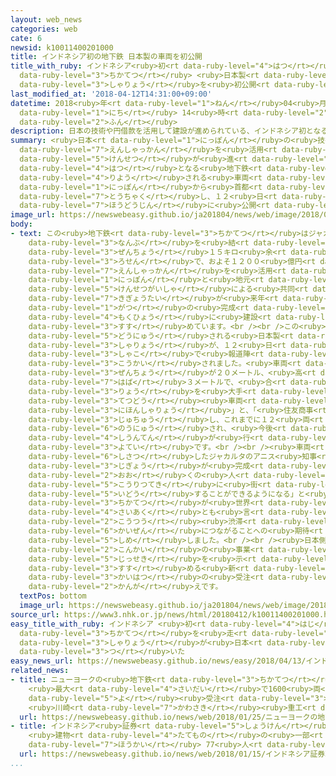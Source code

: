 ```yaml
---
layout: web_news
categories: web
cate: 6
newsid: k10011400201000
title: インドネシア初の地下鉄 日本製の車両を初公開
title_with_ruby: インドネシア<ruby>初<rt data-ruby-level="4">はつ</rt></ruby>の<ruby>地下鉄<rt
  data-ruby-level="3">ちかてつ</rt></ruby> <ruby>日本製<rt data-ruby-level="5">にほんせい</rt></ruby>の<ruby>車両<rt
  data-ruby-level="3">しゃりょう</rt></ruby>を<ruby>初公開<rt data-ruby-level="4">はつこうかい</rt></ruby>
last_modified_at: '2018-04-12T14:31:00+09:00'
datetime: 2018<ruby>年<rt data-ruby-level="1">ねん</rt></ruby>04<ruby>月<rt data-ruby-level="1">がつ</rt></ruby>12<ruby>日<rt
  data-ruby-level="1">にち</rt></ruby> 14<ruby>時<rt data-ruby-level="2">じ</rt></ruby>31<ruby>分<rt
  data-ruby-level="2">ふん</rt></ruby>
description: 日本の技術や円借款を活用して建設が進められている、インドネシア初となる地下鉄で利用される車両がこのほど日本から首都ジャカルタに到着し、１２日報道陣に公開されました。
summary: <ruby>日本<rt data-ruby-level="1">にっぽん</rt></ruby>の<ruby>技術<rt data-ruby-level="5">ぎじゅつ</rt></ruby>や<ruby>円借款<rt
  data-ruby-level="7">えんしゃっかん</rt></ruby>を<ruby>活用<rt data-ruby-level="2">かつよう</rt></ruby>して<ruby>建設<rt
  data-ruby-level="5">けんせつ</rt></ruby>が<ruby>進<rt data-ruby-level="3">すす</rt></ruby>められている、インドネシア<ruby>初<rt
  data-ruby-level="4">はつ</rt></ruby>となる<ruby>地下鉄<rt data-ruby-level="3">ちかてつ</rt></ruby>で<ruby>利用<rt
  data-ruby-level="4">りよう</rt></ruby>される<ruby>車両<rt data-ruby-level="3">しゃりょう</rt></ruby>がこのほど<ruby>日本<rt
  data-ruby-level="1">にっぽん</rt></ruby>から<ruby>首都<rt data-ruby-level="3">しゅと</rt></ruby>ジャカルタに<ruby>到着<rt
  data-ruby-level="7">とうちゃく</rt></ruby>し、１２<ruby>日<rt data-ruby-level="1">にち</rt></ruby><ruby>報道陣<rt
  data-ruby-level="7">ほうどうじん</rt></ruby>に<ruby>公開<rt data-ruby-level="3">こうかい</rt></ruby>されました。
image_url: https://newswebeasy.github.io/ja201804/news/web/image/2018/04/12/K10011400201_1804121426_1804121429_01_02.jpg
body:
- text: この<ruby>地下鉄<rt data-ruby-level="3">ちかてつ</rt></ruby>はジャカルタ<ruby>中心部<rt data-ruby-level="3">ちゅうしんぶ</rt></ruby>と<ruby>南部<rt
    data-ruby-level="3">なんぶ</rt></ruby>を<ruby>結<rt data-ruby-level="4">むす</rt></ruby>ぶ<ruby>全長<rt
    data-ruby-level="3">ぜんちょう</rt></ruby>１５キロ<ruby>余<rt data-ruby-level="5">あま</rt></ruby>りの<ruby>路線<rt
    data-ruby-level="3">ろせん</rt></ruby>で、およそ１２００<ruby>億円<rt data-ruby-level="4">おくえん</rt></ruby>の<ruby>円借款<rt
    data-ruby-level="7">えんしゃっかん</rt></ruby>を<ruby>活用<rt data-ruby-level="2">かつよう</rt></ruby>して、<ruby>日本<rt
    data-ruby-level="1">にっぽん</rt></ruby>と<ruby>地元<rt data-ruby-level="2">じもと</rt></ruby>の<ruby>建設会社<rt
    data-ruby-level="5">けんせつがいしゃ</rt></ruby>による<ruby>共同<rt data-ruby-level="4">きょうどう</rt></ruby><ruby>企業体<rt
    data-ruby-level="7">きぎょうたい</rt></ruby>が<ruby>来年<rt data-ruby-level="2">らいねん</rt></ruby>３<ruby>月<rt
    data-ruby-level="1">がつ</rt></ruby>の<ruby>完成<rt data-ruby-level="4">かんせい</rt></ruby>を<ruby>目標<rt
    data-ruby-level="4">もくひょう</rt></ruby>に<ruby>建設<rt data-ruby-level="5">けんせつ</rt></ruby>を<ruby>進<rt
    data-ruby-level="3">すす</rt></ruby>めています。<br /><br />この<ruby>路線<rt data-ruby-level="3">ろせん</rt></ruby>で<ruby>導入<rt
    data-ruby-level="5">どうにゅう</rt></ruby>される<ruby>日本製<rt data-ruby-level="5">にほんせい</rt></ruby>の<ruby>車両<rt
    data-ruby-level="3">しゃりょう</rt></ruby>が、１２<ruby>日<rt data-ruby-level="1">にち</rt></ruby>ジャカルタにある<ruby>車庫<rt
    data-ruby-level="3">しゃこ</rt></ruby>で<ruby>報道陣<rt data-ruby-level="7">ほうどうじん</rt></ruby>に<ruby>公開<rt
    data-ruby-level="3">こうかい</rt></ruby>されました。<ruby>車両<rt data-ruby-level="3">しゃりょう</rt></ruby>は<ruby>全長<rt
    data-ruby-level="3">ぜんちょう</rt></ruby>が２０メートル、<ruby>高<rt data-ruby-level="2">たか</rt></ruby>さ４メートル、<ruby>幅<rt
    data-ruby-level="7">はば</rt></ruby>３メートルで、<ruby>合<rt data-ruby-level="2">あ</rt></ruby>わせて９６<ruby>両<rt
    data-ruby-level="3">りょう</rt></ruby>を<ruby>大手<rt data-ruby-level="1">おおて</rt></ruby><ruby>鉄道<rt
    data-ruby-level="3">てつどう</rt></ruby><ruby>車両<rt data-ruby-level="3">しゃりょう</rt></ruby>メーカーの「<ruby>日本車両<rt
    data-ruby-level="3">にほんしゃりょう</rt></ruby>」と、「<ruby>住友商事<rt data-ruby-level="3">すみともしょうじ</rt></ruby>」が<ruby>受注<rt
    data-ruby-level="3">じゅちゅう</rt></ruby>し、これまでに１２<ruby>両<rt data-ruby-level="3">りょう</rt></ruby>が<ruby>納入<rt
    data-ruby-level="6">のうにゅう</rt></ruby>され、<ruby>今後<rt data-ruby-level="2">こんご</rt></ruby><ruby>試運転<rt
    data-ruby-level="4">しうんてん</rt></ruby>が<ruby>行<rt data-ruby-level="2">おこな</rt></ruby>われる<ruby>予定<rt
    data-ruby-level="3">よてい</rt></ruby>です。<br /><br /><ruby>車両<rt data-ruby-level="3">しゃりょう</rt></ruby>を<ruby>視察<rt
    data-ruby-level="6">しさつ</rt></ruby>したジャカルタのアニス<ruby>知事<rt data-ruby-level="3">ちじ</rt></ruby>は「この<ruby>事業<rt
    data-ruby-level="3">じぎょう</rt></ruby>が<ruby>完成<rt data-ruby-level="4">かんせい</rt></ruby>すれば、ジャカルタの<ruby>多<rt
    data-ruby-level="2">おお</rt></ruby>くの<ruby>人<rt data-ruby-level="1">ひと</rt></ruby>たちが<ruby>効率的<rt
    data-ruby-level="5">こうりつてき</rt></ruby>に<ruby>街<rt data-ruby-level="4">まち</rt></ruby>を<ruby>移動<rt
    data-ruby-level="5">いどう</rt></ruby>することができるようになる」と<ruby>述<rt data-ruby-level="5">の</rt></ruby>べて、この<ruby>地下鉄<rt
    data-ruby-level="3">ちかてつ</rt></ruby>が<ruby>世界<rt data-ruby-level="3">せかい</rt></ruby><ruby>最悪<rt
    data-ruby-level="4">さいあく</rt></ruby>とも<ruby>言<rt data-ruby-level="2">い</rt></ruby>われるジャカルタの<ruby>交通<rt
    data-ruby-level="2">こうつう</rt></ruby><ruby>渋滞<rt data-ruby-level="7">じゅうたい</rt></ruby>の<ruby>改善<rt
    data-ruby-level="6">かいぜん</rt></ruby>につながることへの<ruby>期待<rt data-ruby-level="3">きたい</rt></ruby>を<ruby>示<rt
    data-ruby-level="5">しめ</rt></ruby>しました。<br /><br /><ruby>日本側<rt data-ruby-level="4">にほんがわ</rt></ruby>としても<ruby>今回<rt
    data-ruby-level="2">こんかい</rt></ruby>の<ruby>事業<rt data-ruby-level="3">じぎょう</rt></ruby>で<ruby>実績<rt
    data-ruby-level="5">じっせき</rt></ruby>を<ruby>示<rt data-ruby-level="5">しめ</rt></ruby>し、インドネシアが<ruby>進<rt
    data-ruby-level="3">すす</rt></ruby>める<ruby>新<rt data-ruby-level="2">あら</rt></ruby>たなインフラ<ruby>開発<rt
    data-ruby-level="3">かいはつ</rt></ruby>の<ruby>受注<rt data-ruby-level="3">じゅちゅう</rt></ruby>につなげたい<ruby>考<rt
    data-ruby-level="2">かんが</rt></ruby>えです。
  textPos: bottom
  image_url: https://newswebeasy.github.io/ja201804/news/web/image/2018/04/12/K10011400201_1804121426_1804121429_01_03.jpg
source_url: https://www3.nhk.or.jp/news/html/20180412/k10011400201000.html
easy_title_with_ruby: インドネシア <ruby>初<rt data-ruby-level="4">はじ</rt></ruby>めての<ruby>地下鉄<rt
  data-ruby-level="3">ちかてつ</rt></ruby>を<ruby>走<rt data-ruby-level="2">はし</rt></ruby>る<ruby>車両<rt
  data-ruby-level="3">しゃりょう</rt></ruby>が<ruby>日本<rt data-ruby-level="1">にっぽん</rt></ruby>から<ruby>着<rt
  data-ruby-level="3">つ</rt></ruby>いた
easy_news_url: https://newswebeasy.github.io/news/easy/2018/04/13/インドネシア-初めての地下鉄を走る車両が日本から着いた
related_news:
- title: ニューヨークの<ruby>地下鉄<rt data-ruby-level="3">ちかてつ</rt></ruby><ruby>車両<rt data-ruby-level="3">しゃりょう</rt></ruby>
    <ruby>最大<rt data-ruby-level="4">さいだい</rt></ruby>で1600<ruby>両<rt data-ruby-level="3">りょう</rt></ruby><ruby>余<rt
    data-ruby-level="5">よ</rt></ruby><ruby>受注<rt data-ruby-level="3">じゅちゅう</rt></ruby>
    <ruby>川崎<rt data-ruby-level="7">かわさき</rt></ruby><ruby>重工<rt data-ruby-level="3">じゅうこう</rt></ruby>
  url: https://newswebeasy.github.io/news/web/2018/01/25/ニューヨークの地下鉄車両-最大で1600両余受注-川崎重工
- title: インドネシア<ruby>証券<rt data-ruby-level="5">しょうけん</rt></ruby><ruby>取引所<rt data-ruby-level="3">とりひきじょ</rt></ruby>
    <ruby>建物<rt data-ruby-level="4">たてもの</rt></ruby>の<ruby>一部<rt data-ruby-level="3">いちぶ</rt></ruby><ruby>崩壊<rt
    data-ruby-level="7">ほうかい</rt></ruby> 77<ruby>人<rt data-ruby-level="1">にん</rt></ruby>けが
  url: https://newswebeasy.github.io/news/web/2018/01/15/インドネシア証券取引所-建物の一部崩壊-77人けが
...
```

